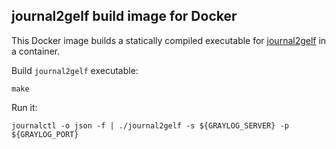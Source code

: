 ## journal2gelf build image for Docker

This Docker image builds a statically compiled executable for [journal2gelf](https://github.com/systemd/journal2gelf) in a container.

Build `journal2gelf` executable:

    make

Run it:

    journalctl -o json -f | ./journal2gelf -s ${GRAYLOG_SERVER} -p ${GRAYLOG_PORT}
